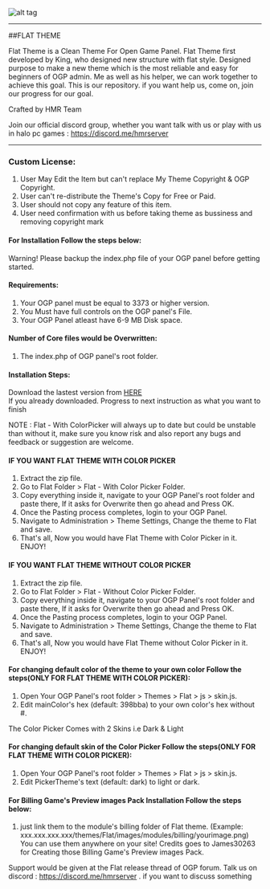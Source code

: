![alt tag](https://raw.githubusercontent.com/HAN-105/FlatOPG/master/banner.png)

-----------------------

##FLAT THEME

Flat Theme is a Clean Theme For Open Game Panel. Flat Theme first developed by King, who designed new structure with flat style. Designed purpose to make a new theme which is the most reliable and easy for beginners of OGP admin. Me as well as his helper, we can work together to achieve this goal. This is our repository. if you want help us, come on, join our progress for our goal.

Crafted by HMR Team

Join our official discord group, whether you want talk with us or play with us in halo pc games : https://discord.me/hmrserver

-----------------------

### Custom License:
1. User May Edit the Item but can't replace My Theme Copyright & OGP Copyright.
2. User can't re-distribute the Theme's Copy for Free or Paid.
3. User should not copy any feature of this item.
4. User need confirmation with us before taking theme as bussiness and removing copyright mark

#### For Installation Follow the steps below:
Warning! Please backup the index.php file of your OGP panel before getting started.

#### Requirements:
1. Your OGP panel must be equal to 3373 or higher version.
2. You Must have full controls on the OGP panel's File.
3. Your OGP Panel atleast have 6-9 MB Disk space.

#### Number of Core files would be Overwritten:
1. The index.php of OGP panel's root folder.

#### Installation Steps:

Download the lastest version from [HERE](https://github.com/HAN-105/FlatOPG/releases)<br />
If you already downloaded. Progress to next instruction as what you want to finish

NOTE : Flat - With ColorPicker will always up to date but could be unstable than without it, make sure you know risk and also report any bugs and feedback or suggestion are welcome.

#### IF YOU WANT FLAT THEME WITH COLOR PICKER
1. Extract the zip file.
2. Go to Flat Folder > Flat - With Color Picker Folder.
3. Copy everything inside it, navigate to your OGP Panel's root folder and paste there, If it asks for Overwrite then go ahead and Press OK.
4. Once the Pasting process completes, login to your OGP Panel.
5. Navigate to Administration > Theme Settings, Change the theme to Flat and save.
6. That's all, Now you would have Flat Theme with Color Picker in it. ENJOY!

#### IF YOU WANT FLAT THEME WITHOUT COLOR PICKER
1. Extract the zip file.
2. Go to Flat Folder > Flat - Without Color Picker Folder.
3. Copy everything inside it, navigate to your OGP Panel's root folder and paste there, If it asks for Overwrite then go ahead and Press OK.
4. Once the Pasting process completes, login to your OGP Panel.
5. Navigate to Administration > Theme Settings, Change the theme to Flat and save.
6. That's all, Now you would have Flat Theme without Color Picker in it. ENJOY!


#### For changing default color of the theme to your own color Follow the steps(ONLY FOR FLAT THEME WITH COLOR PICKER):
1. Open Your OGP Panel's root folder > Themes > Flat > js > skin.js.
2. Edit mainColor's hex (default: 398bba) to your own color's hex without #.

The Color Picker Comes with 2 Skins i.e Dark & Light
#### For changing default skin of the Color Picker Follow the steps(ONLY FOR FLAT THEME WITH COLOR PICKER):
1. Open Your OGP Panel's root folder > Themes > Flat > js > skin.js.
2. Edit PickerTheme's text (default: dark) to light or dark.

#### For Billing Game's Preview images Pack Installation Follow the steps below:
1. just link them to the module's billing folder of Flat theme. (Example: xxx.xxx.xxx.xxx/themes/Flat/images/modules/billing/yourimage.png) You can use them anywhere on your site!
Credits goes to James30263 for Creating those Billing Game's Preview images Pack.

Support would be given at the Flat release thread of OGP forum. Talk us on discord : https://discord.me/hmrserver . if you want to discuss something
